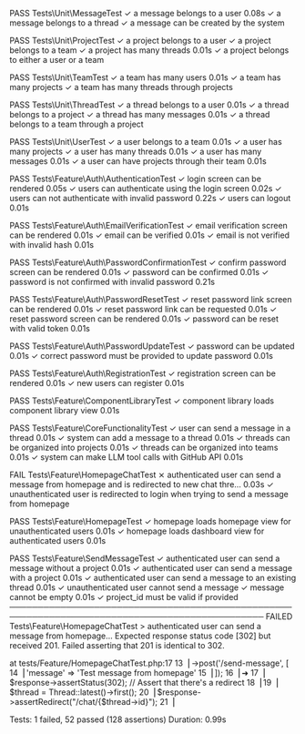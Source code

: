   PASS  Tests\Unit\MessageTest
  ✓ a message belongs to a user                                                             0.08s
  ✓ a message belongs to a thread
  ✓ a message can be created by the system

   PASS  Tests\Unit\ProjectTest
  ✓ a project belongs to a user
  ✓ a project belongs to a team
  ✓ a project has many threads                                                              0.01s
  ✓ a project belongs to either a user or a team

   PASS  Tests\Unit\TeamTest
  ✓ a team has many users                                                                   0.01s
  ✓ a team has many projects
  ✓ a team has many threads through projects

   PASS  Tests\Unit\ThreadTest
  ✓ a thread belongs to a user                                                              0.01s
  ✓ a thread belongs to a project
  ✓ a thread has many messages                                                              0.01s
  ✓ a thread belongs to a team through a project

   PASS  Tests\Unit\UserTest
  ✓ a user belongs to a team                                                                0.01s
  ✓ a user has many projects
  ✓ a user has many threads                                                                 0.01s
  ✓ a user has many messages                                                                0.01s
  ✓ a user can have projects through their team                                             0.01s

   PASS  Tests\Feature\Auth\AuthenticationTest
  ✓ login screen can be rendered                                                            0.05s
  ✓ users can authenticate using the login screen                                           0.02s
  ✓ users can not authenticate with invalid password                                        0.22s
  ✓ users can logout                                                                        0.01s

   PASS  Tests\Feature\Auth\EmailVerificationTest
  ✓ email verification screen can be rendered                                               0.01s
  ✓ email can be verified                                                                   0.01s
  ✓ email is not verified with invalid hash                                                 0.01s

   PASS  Tests\Feature\Auth\PasswordConfirmationTest
  ✓ confirm password screen can be rendered                                                 0.01s
  ✓ password can be confirmed                                                               0.01s
  ✓ password is not confirmed with invalid password                                         0.21s

   PASS  Tests\Feature\Auth\PasswordResetTest
  ✓ reset password link screen can be rendered                                              0.01s
  ✓ reset password link can be requested                                                    0.01s
  ✓ reset password screen can be rendered                                                   0.01s
  ✓ password can be reset with valid token                                                  0.01s

   PASS  Tests\Feature\Auth\PasswordUpdateTest
  ✓ password can be updated                                                                 0.01s
  ✓ correct password must be provided to update password                                    0.01s

   PASS  Tests\Feature\Auth\RegistrationTest
  ✓ registration screen can be rendered                                                     0.01s
  ✓ new users can register                                                                  0.01s

   PASS  Tests\Feature\ComponentLibraryTest
  ✓ component library loads component library view                                          0.01s

   PASS  Tests\Feature\CoreFunctionalityTest
  ✓ user can send a message in a thread                                                     0.01s
  ✓ system can add a message to a thread                                                    0.01s
  ✓ threads can be organized into projects                                                  0.01s
  ✓ threads can be organized into teams                                                     0.01s
  ✓ system can make LLM tool calls with GitHub API                                          0.01s

   FAIL  Tests\Feature\HomepageChatTest
  ⨯ authenticated user can send a message from homepage and is redirected to new chat thre… 0.03s
  ✓ unauthenticated user is redirected to login when trying to send a message from homepage

   PASS  Tests\Feature\HomepageTest
  ✓ homepage loads homepage view for unauthenticated users                                  0.01s
  ✓ homepage loads dashboard view for authenticated users                                   0.01s

   PASS  Tests\Feature\SendMessageTest
  ✓ authenticated user can send a message without a project                                 0.01s
  ✓ authenticated user can send a message with a project                                    0.01s
  ✓ authenticated user can send a message to an existing thread                             0.01s
  ✓ unauthenticated user cannot send a message
  ✓ message cannot be empty                                                                 0.01s
  ✓ project_id must be valid if provided
  ───────────────────────────────────────────────────────────────────────────────────────────────
   FAILED  Tests\Feature\HomepageChatTest > authenticated user can send a message from homepage…
  Expected response status code [302] but received 201.
Failed asserting that 201 is identical to 302.

  at tests/Feature/HomepageChatTest.php:17
     13▕         ->post('/send-message', [
     14▕             'message' => 'Test message from homepage'
     15▕         ]);
     16▕
  ➜  17▕     $response->assertStatus(302); // Assert that there's a redirect
     18▕
     19▕     $thread = Thread::latest()->first();
     20▕     $response->assertRedirect("/chat/{$thread->id}");
     21▕


  Tests:    1 failed, 52 passed (128 assertions)
  Duration: 0.99s
